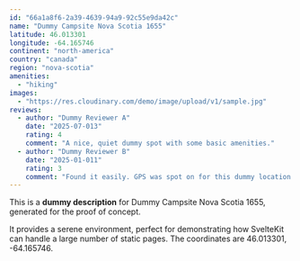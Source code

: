 ```yaml
---
id: "66a1a8f6-2a39-4639-94a9-92c55e9da42c"
name: "Dummy Campsite Nova Scotia 1655"
latitude: 46.013301
longitude: -64.165746
continent: "north-america"
country: "canada"
region: "nova-scotia"
amenities:
  - "hiking"
images:
  - "https://res.cloudinary.com/demo/image/upload/v1/sample.jpg"
reviews:
  - author: "Dummy Reviewer A"
    date: "2025-07-013"
    rating: 4
    comment: "A nice, quiet dummy spot with some basic amenities."
  - author: "Dummy Reviewer B"
    date: "2025-01-011"
    rating: 3
    comment: "Found it easily. GPS was spot on for this dummy location."
---
```


This is a **dummy description** for Dummy Campsite Nova Scotia 1655, generated for the proof of concept.

It provides a serene environment, perfect for demonstrating how SvelteKit can handle a large number of static pages. The coordinates are 46.013301, -64.165746.
